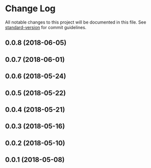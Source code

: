 # Change Log

All notable changes to this project will be documented in this file. See [standard-version](https://github.com/conventional-changelog/standard-version) for commit guidelines.

<a name="0.0.8"></a>
## 0.0.8 (2018-06-05)



<a name="0.0.7"></a>
## 0.0.7 (2018-06-01)



<a name="0.0.6"></a>
## 0.0.6 (2018-05-24)



<a name="0.0.5"></a>
## 0.0.5 (2018-05-22)



<a name="0.0.4"></a>
## 0.0.4 (2018-05-21)



<a name="0.0.3"></a>
## 0.0.3 (2018-05-16)



<a name="0.0.2"></a>
## 0.0.2 (2018-05-10)



<a name="0.0.1"></a>
## 0.0.1 (2018-05-08)
